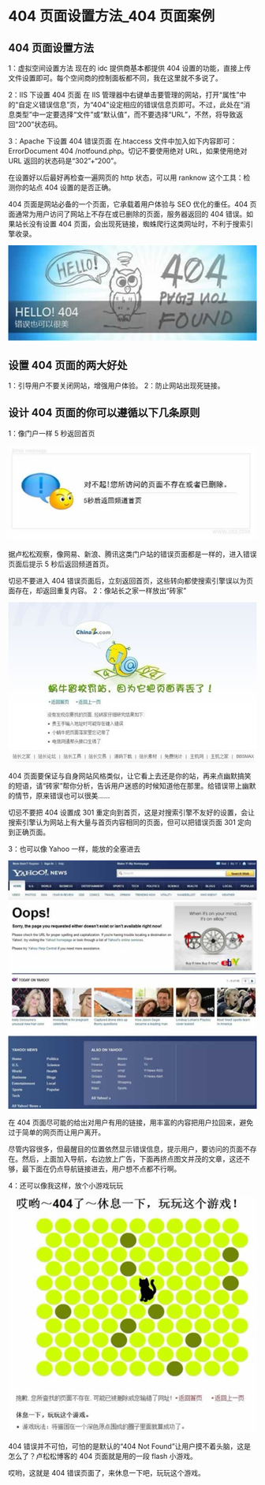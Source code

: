 # 404 页面设置方法_404 页面案例

## **404 页面设置方法**
1：虚拟空间设置方法
现在的 idc 提供商基本都提供 404 设置的功能，直接上传文件设置即可。每个空间商的控制面板都不同，我在这里就不多说了。

2：IIS 下设置 404 页面
在 IIS 管理器中右键单击要管理的网站，打开“属性”中的“自定义错误信息”页，为“404”设定相应的错误信息页即可。不过，此处在“消息类型”中一定要选择“文件”或“默认值”，而不要选择“URL”，不然，将导致返回“200”状态码。

3：Apache 下设置 404 错误页面
在.htaccess 文件中加入如下内容即可：ErrorDocument 404 /notfound.php。切记不要使用绝对 URL，如果使用绝对 URL 返回的状态码是“302”+“200”。

在设置好以后最好再检查一遍网页的 http 状态，可以用 ranknow 这个工具：检测你的站点 404 设置的是否正确。

404 页面是网站必备的一个页面，它承载着用户体验与 SEO 优化的重任。404 页面通常为用户访问了网站上不存在或已删除的页面，服务器返回的 404 错误。如果站长没有设置 404 页面，会出现死链接，蜘蛛爬行这类网址时，不利于搜索引擎收录。

![](images/19.jpg)

## **设置 404 页面的两大好处**
1：引导用户不要关闭网站，增强用户体验。
2：防止网站出现死链接。

## **设计 404 页面的你可以遵循以下几条原则**
1：像门户一样 5 秒返回首页

![](images/20.jpg)

据卢松松观察，像网易、新浪、腾讯这类门户站的错误页面都是一样的，进入错误页面后提示 5 秒后返回频道首页。

切忌不要进入 404 错误页面后，立刻返回首页，这些转向都使搜索引擎误以为页面存在，却返回重复内容。
2：像站长之家一样放出“砖家”

![](images/21.jpg)

404 页面要保证与自身网站风格类似，让它看上去还是你的站，再来点幽默搞笑的短语，请“砖家”帮你分析，告诉用户迷惑的时候知道他在那里。给错误带上幽默的情节，原来错误也可以很美……

切忌不要把 404 设置成 301 重定向到首页，这是对搜索引擎不友好的设置，会让搜索引擎认为网站上有大量与首页内容相同的页面，但可以把错误页面 301 定向到正确页面。

3：也可以像 Yahoo 一样，能放的全塞进去

![](images/22.jpg)

在 404 页面尽可能的给出对用户有用的链接，用丰富的内容把用户拉回来，避免过于简单的网页而让用户离开。

尽管内容很多，但最醒目的位置依然显示错误信息，提示用户，要访问的页面不存在。然后，上面加入导航，右边放上广告，下面再挤点图文并茂的文章，这还不够，最下面在仍点导航链接进去，用户想不点都不行啊。

4：还可以像我这样，放个小游戏玩玩

![](images/23.jpg)

404 错误并不可怕，可怕的是默认的“404 Not Found”让用户摸不着头脑，这是怎么了？卢松松博客的 404 页面就是用的一段 flash 小游戏。

哎哟，这就是 404 错误页面了，来休息一下吧，玩玩这个游戏。